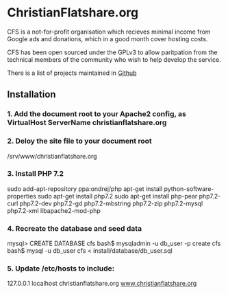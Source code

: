 # ChristianFlatshare.org

CFS is a not-for-profit organisation which recieves minimal income from Google ads and donations, which in a good month cover hosting costs.

CFS has been open sourced under the GPLv3 to allow paritpation from the technical members of the community who wish to help develop the service.

There is a list of projects maintained in [Github](https://github.com/ChristianFlatshare/ChristianFlatshare/projects "CFS projects")


## Installation

### 1. Add the document root to your Apache2 config, as VirtualHost ServerName christianflatshare.org

### 2. Deloy the site file to your document root
/srv/www/christianflatshare.org

### 3. Install PHP 7.2
sudo add-apt-repository ppa:ondrej/php
apt-get install python-software-properties
sudo apt-get install php7.2
sudo apt-get install php-pear php7.2-curl php7.2-dev php7.2-gd php7.2-mbstring php7.2-zip php7.2-mysql php7.2-xml libapache2-mod-php

### 4. Recreate the database and seed data
mysql> CREATE DATABASE cfs
bash$ mysqladmin -u db_user -p  create cfs
bash$ mysql -u db_user cfs < install/database/db_user.sql

### 5. Update /etc/hosts to include:
127.0.0.1   localhost christianflatshare.org www.christianflatshare.org

